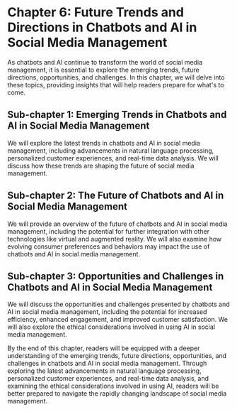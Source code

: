 Chapter 6: Future Trends and Directions in Chatbots and AI in Social Media Management
=====================================================================================

As chatbots and AI continue to transform the world of social media management, it is essential to explore the emerging trends, future directions, opportunities, and challenges. In this chapter, we will delve into these topics, providing insights that will help readers prepare for what's to come.

Sub-chapter 1: Emerging Trends in Chatbots and AI in Social Media Management
----------------------------------------------------------------------------

We will explore the latest trends in chatbots and AI in social media management, including advancements in natural language processing, personalized customer experiences, and real-time data analysis. We will discuss how these trends are shaping the future of social media management.

Sub-chapter 2: The Future of Chatbots and AI in Social Media Management
-----------------------------------------------------------------------

We will provide an overview of the future of chatbots and AI in social media management, including the potential for further integration with other technologies like virtual and augmented reality. We will also examine how evolving consumer preferences and behaviors may impact the use of chatbots and AI in social media management.

Sub-chapter 3: Opportunities and Challenges in Chatbots and AI in Social Media Management
-----------------------------------------------------------------------------------------

We will discuss the opportunities and challenges presented by chatbots and AI in social media management, including the potential for increased efficiency, enhanced engagement, and improved customer satisfaction. We will also explore the ethical considerations involved in using AI in social media management.

By the end of this chapter, readers will be equipped with a deeper understanding of the emerging trends, future directions, opportunities, and challenges in chatbots and AI in social media management. Through exploring the latest advancements in natural language processing, personalized customer experiences, and real-time data analysis, and examining the ethical considerations involved in using AI, readers will be better prepared to navigate the rapidly changing landscape of social media management.

